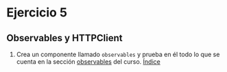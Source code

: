# Ejercicio 5

## Observables y HTTPClient

1. Crea un componente llamado `observables` y prueba en él todo lo que se cuenta en la
   sección [observables]() del curso.
[Índice](index.md)